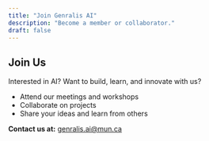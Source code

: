 ```yaml
---
title: "Join Genralis AI"
description: "Become a member or collaborator."
draft: false
---
```


## Join Us

Interested in AI? Want to build, learn, and innovate with us?

- Attend our meetings and workshops
- Collaborate on projects
- Share your ideas and learn from others

**Contact us at:** genralis.ai@mun.ca 